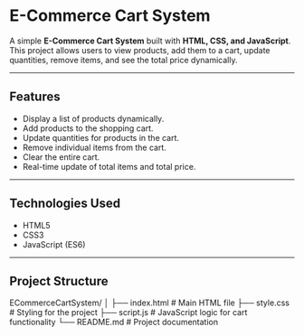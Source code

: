# E-Commerce Cart System

A simple **E-Commerce Cart System** built with **HTML, CSS, and JavaScript**. This project allows users to view products, add them to a cart, update quantities, remove items, and see the total price dynamically.

---

## Features

- Display a list of products dynamically.
- Add products to the shopping cart.
- Update quantities for products in the cart.
- Remove individual items from the cart.
- Clear the entire cart.
- Real-time update of total items and total price.

---

## Technologies Used

- HTML5
- CSS3
- JavaScript (ES6)

---

## Project Structure

ECommerceCartSystem/
│
├── index.html # Main HTML file
├── style.css # Styling for the project
├── script.js # JavaScript logic for cart functionality
└── README.md # Project documentation
